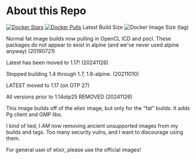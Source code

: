# About this Repo

[![Docker Stars](https://img.shields.io/docker/stars/mloftis/elixir-extended.svg?style=flat-square)](https://hub.docker.com/mloftis/elixir/)
[![Docker Pulls](https://img.shields.io/docker/pulls/mloftis/elixir-extended.svg?style=flat-square)](https://hub.docker.com/mloftis/elixir/)
Latest Build Size ![Docker Image Size (tag)](https://img.shields.io/docker/image-size/mloftis/elixir-extended/latest)


Normal fat image builds now pulling in OpenCL ICD and pocl.  These packages do not appear to exist in alpine (and we've never used alpine anyway) (20190721)

Latest has been moved to 1.17! (20241126)

Stopped building 1.4 through 1.7, 1.8-alpine. (20211010)

LATEST moved to 1.17 (on OTP 27)

All versions prior to 1.14otp25 REMOVED (20241126)

This image builds off of the elixir image, but only for the "fat" builds.  It adds Pg client and GMP libs.

I kind of lied, I *AM* now removing ancient unsupported images from my builds and tags.  Too many security vulns, and I want to discourage using them.

For general usei of elixir, please use the official images!

